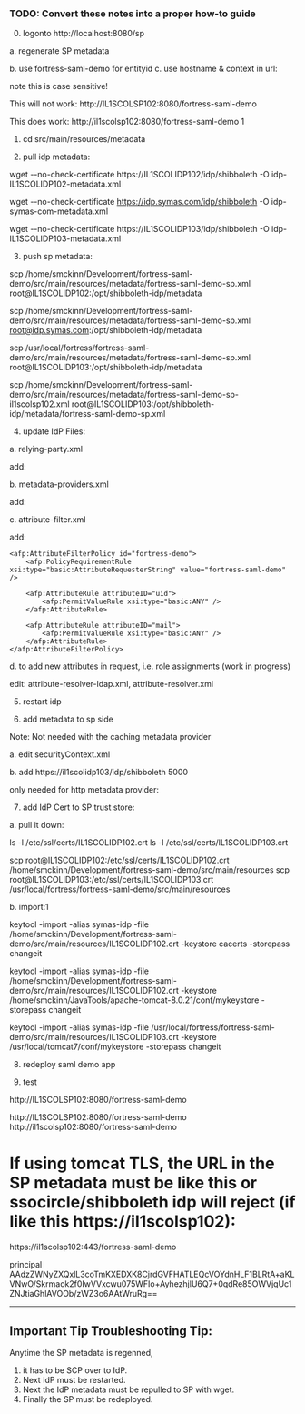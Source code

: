 ### TODO: Convert these notes into a proper how-to guide


0. logonto http://localhost:8080/sp

a. regenerate SP metadata

b. use fortress-saml-demo for entityid
c. use hostname & context in url:

note this is case sensitive!

This will not work:
http://IL1SCOLSP102:8080/fortress-saml-demo

This does work:
http://il1scolsp102:8080/fortress-saml-demo
1

1. cd src/main/resources/metadata

2. pull idp metadata:

wget --no-check-certificate https://IL1SCOLIDP102/idp/shibboleth -O idp-IL1SCOLIDP102-metadata.xml

wget --no-check-certificate https://idp.symas.com/idp/shibboleth -O idp-symas-com-metadata.xml

wget --no-check-certificate https://IL1SCOLIDP103/idp/shibboleth -O idp-IL1SCOLIDP103-metadata.xml

3. push sp metadata:

scp /home/smckinn/Development/fortress-saml-demo/src/main/resources/metadata/fortress-saml-demo-sp.xml root@IL1SCOLIDP102:/opt/shibboleth-idp/metadata

scp /home/smckinn/Development/fortress-saml-demo/src/main/resources/metadata/fortress-saml-demo-sp.xml root@idp.symas.com:/opt/shibboleth-idp/metadata

scp /usr/local/fortress/fortress-saml-demo/src/main/resources/metadata/fortress-saml-demo-sp.xml root@IL1SCOLIDP103:/opt/shibboleth-idp/metadata  

scp /home/smckinn/Development/fortress-saml-demo/src/main/resources/metadata/fortress-saml-demo-sp-il1scolsp102.xml root@IL1SCOLIDP103:/opt/shibboleth-idp/metadata/fortress-saml-demo-sp.xml  


4. update IdP Files:

a. relying-party.xml

add:

   <bean parent="RelyingPartyByName" c:relyingPartyIds="fortress-saml-demo">
          <property name="profileConfigurations">	
          <list>
          <!-- Your refs or beans here. -->
              <bean parent="SAML2.SSO" p:encryptAssertions="false" />
          </list>
          </property>
    </bean>


b. metadata-providers.xml

add:

  <MetadataProvider id="fortress-saml-demo"  xsi:type="FilesystemMetadataProvider" metadataFile="/opt/shibboleth-idp/metadata/fortress-saml-demo-sp.xml"/>

c. attribute-filter.xml

add:

    <afp:AttributeFilterPolicy id="fortress-demo">
        <afp:PolicyRequirementRule xsi:type="basic:AttributeRequesterString" value="fortress-saml-demo" />

        <afp:AttributeRule attributeID="uid">
            <afp:PermitValueRule xsi:type="basic:ANY" />
        </afp:AttributeRule>

        <afp:AttributeRule attributeID="mail">
            <afp:PermitValueRule xsi:type="basic:ANY" />
        </afp:AttributeRule>
    </afp:AttributeFilterPolicy>

d. to add new attributes in request, i.e. role assignments (work in progress)

edit:
attribute-resolver-ldap.xml, attribute-resolver.xml

5. restart idp

6. add metadata to sp side

Note:  Not needed with the caching metadata provider

a. edit securityContext.xml

b. add
                <bean class="org.opensaml.saml2.metadata.provider.HTTPMetadataProvider">
                    <constructor-arg>
                        <value type="java.lang.String">https://il1scolidp103/idp/shibboleth</value>
                    </constructor-arg>
                    <constructor-arg>
                        <value type="int">5000</value>
                    </constructor-arg>
                    <property name="parserPool" ref="parserPool"/>
                </bean>

only needed for http metadata provider:

7. add IdP Cert to SP trust store:

a. pull it down:

 ls -l /etc/ssl/certs/IL1SCOLIDP102.crt
 ls -l /etc/ssl/certs/IL1SCOLIDP103.crt

scp root@IL1SCOLIDP102:/etc/ssl/certs/IL1SCOLIDP102.crt /home/smckinn/Development/fortress-saml-demo/src/main/resources
scp root@IL1SCOLIDP103:/etc/ssl/certs/IL1SCOLIDP103.crt /usr/local/fortress/fortress-saml-demo/src/main/resources  

b. import:1

keytool -import -alias symas-idp -file /home/smckinn/Development/fortress-saml-demo/src/main/resources/IL1SCOLIDP102.crt -keystore cacerts -storepass changeit
 
keytool -import -alias symas-idp -file /home/smckinn/Development/fortress-saml-demo/src/main/resources/IL1SCOLIDP102.crt -keystore /home/smckinn/JavaTools/apache-tomcat-8.0.21/conf/mykeystore -storepass changeit

keytool -import -alias symas-idp -file /usr/local/fortress/fortress-saml-demo/src/main/resources/IL1SCOLIDP103.crt -keystore /usr/local/tomcat7/conf/mykeystore -storepass changeit

8. redeploy saml demo app

9. test

http://IL1SCOLSP102:8080/fortress-saml-demo

http://IL1SCOLSP102:8080/fortress-saml-demo
http://il1scolsp102:8080/fortress-saml-demo

# If using tomcat TLS, the URL in the SP metadata must be like this or ssocircle/shibboleth idp will reject (if like this https://il1scolsp102):
https://il1scolsp102:443/fortress-saml-demo


principal
AAdzZWNyZXQxlL3coTmKXEDXK8CjrdGVFHATLEQcVOYdnHLF1BLRtA+aKLVNwO/Skrmaok2f0IwVVxcwu075WFIo+AyhezhjlU6Q7+0qdRe85OWVjqUc1ZNJtiaGhlAVOOb/zWZ3o6AAtWruRg==


-------------------------------------------
Important Tip Troubleshooting Tip:
-------------------------------------------

Anytime the SP metadata is regenned, 

1. it has to be SCP over to IdP.  
2. Next IdP must be restarted.  
3. Next the IdP metadata must be repulled to SP with wget.  
4. Finally the SP must be redeployed.  
